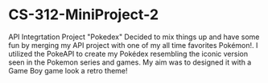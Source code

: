 # CS-312-MiniProject-2
API Integrtation Project "Pokedex"
Decided to mix things up and have some fun by merging my API project with one of my all time favorites Pokémon!. I utilized the PokeAPI to create my Pokédex resembling the iconic version seen in the Pokemon series and games. 
My aim was to designed it with a Game Boy game look a retro theme! 
